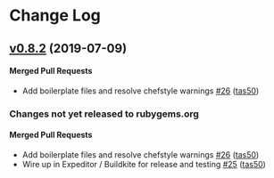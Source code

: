 # Change Log

<!-- latest_release 0.8.2 -->
## [v0.8.2](https://github.com/chef/cookbook-omnifetch/tree/v0.8.2) (2019-07-09)

#### Merged Pull Requests
- Add boilerplate files and resolve chefstyle warnings [#26](https://github.com/chef/cookbook-omnifetch/pull/26) ([tas50](https://github.com/tas50))
<!-- latest_release -->

<!-- release_rollup since=0.8.1 -->
### Changes not yet released to rubygems.org

#### Merged Pull Requests
- Add boilerplate files and resolve chefstyle warnings [#26](https://github.com/chef/cookbook-omnifetch/pull/26) ([tas50](https://github.com/tas50)) <!-- 0.8.2 -->
- Wire up in Expeditor / Buildkite for release and testing [#25](https://github.com/chef/cookbook-omnifetch/pull/25) ([tas50](https://github.com/tas50)) <!-- 0.8.1 -->
<!-- release_rollup -->

<!-- latest_stable_release -->
<!-- latest_stable_release -->